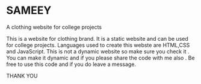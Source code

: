 # SAMEEY
A clothing website for college projects 

This is a website for clothing brand. It is a static website and can be used for college projects. Languages used to create this webste are HTML,CSS and JavaScript.
This is not a dynamic website so make sure you check it . You can make it dynamic and if you please share the code with me also .
Be free to use this code and if you do leave a message.

THANK YOU 
